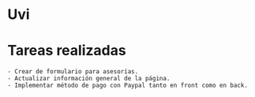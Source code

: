 # Uvi

  # Tareas realizadas
    - Crear de formulario para asesorías.
    - Actualizar información general de la página.
    - Implementar método de pago con Paypal tanto en front como en back.

